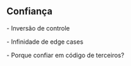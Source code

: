 ## Confiança

<div class="section-left-align">
<p class="fragment">- Inversão de controle</p>

<p class="fragment">- Infinidade de edge cases</p>

<p class="fragment">- Porque confiar em código de terceiros?</p>
</div>